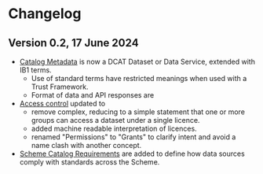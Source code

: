 
# Changelog

## Version 0.2, 17 June 2024

* [Catalog Metadata](metadata.md) is now a DCAT Dataset or Data Service, extended with IB1 terms.
	* Use of standard terms have restricted meanings when used with a Trust Framework.
	* Format of data and API responses are 
* [Access control](access_control_specification.md) updated to
	* remove complex, reducing to a simple statement that one or more groups can access a dataset under a single licence.
	* added machine readable interpretation of licences.
	* renamed "Permissions" to "Grants" to clarify intent and avoid a name clash with another concept.
* [Scheme Catalog Requirements](scheme_catalog_requirements.md) are added to define how data sources comply with standards across the Scheme.
<!--stackedit_data:
eyJoaXN0b3J5IjpbLTcwMjk3MDU4OF19
-->